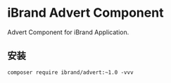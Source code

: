 # iBrand Advert Component

Advert Component for iBrand Application.

## 安装

```
composer require ibrand/advert:~1.0 -vvv
```